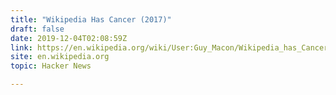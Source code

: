 ```yaml
---
title: "Wikipedia Has Cancer (2017)"
draft: false
date: 2019-12-04T02:08:59Z
link: https://en.wikipedia.org/wiki/User:Guy_Macon/Wikipedia_has_Cancer?utm_medium=RSS&utm_source=hune
site: en.wikipedia.org
topic: Hacker News  

---
```

